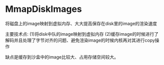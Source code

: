 # MmapDiskImages
将磁盘上的image映射到虚拟内存、大大提高保存在disk里的image的渲染速度

主要技术点:
(1)将disk中队的image映射到虚拟内存
(2)缓存image的时候进行了解码并且处理了字节对齐的问题、避免渲染image的时候内核再对其进行copy操作

缺点是缓存到沙盒中的image比较大、占用存储空间较大。
